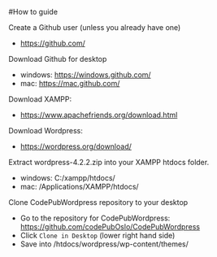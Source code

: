 
#How to guide

Create a Github user (unless you already have one)
* https://github.com/

Download Github for desktop
* windows: https://windows.github.com/
* mac: https://mac.github.com/
 
Download XAMPP:
* https://www.apachefriends.org/download.html

Download Wordpress:
* https://wordpress.org/download/

Extract wordpress-4.2.2.zip into your XAMPP htdocs folder.
* windows: C:/xampp/htdocs/
* mac: /Applications/XAMPP/htdocs/

Clone CodePubWordpress repository to your desktop
* Go to the repository for CodePubWordpress: https://github.com/codePubOslo/CodePubWordpress
* Click `Clone in Desktop` (lower right hand side)
* Save into /htdocs/wordpress/wp-content/themes/